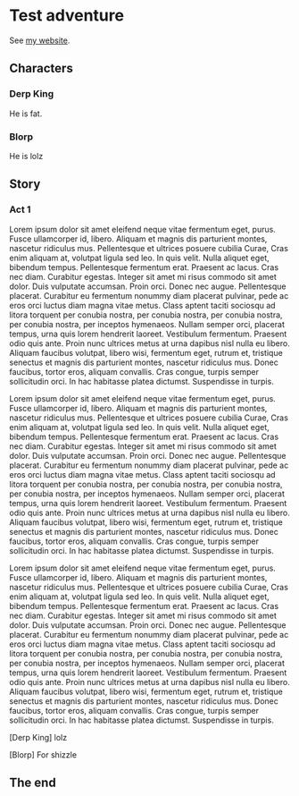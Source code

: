 # Test adventure


See [my website][].

[my website]: http://foo.bar.baz

## Characters

### Derp King

He is fat.

### Blorp

He is lolz

## Story

### Act 1

Lorem ipsum dolor sit amet eleifend neque vitae fermentum eget, purus. Fusce ullamcorper id, libero. Aliquam et magnis dis parturient montes, nascetur ridiculus mus. Pellentesque et ultrices posuere cubilia Curae, Cras enim aliquam at, volutpat ligula sed leo. In quis velit. Nulla aliquet eget, bibendum tempus. Pellentesque fermentum erat. Praesent ac lacus. Cras nec diam. Curabitur egestas. Integer sit amet mi risus commodo sit amet dolor. Duis vulputate accumsan. Proin orci. Donec nec augue. Pellentesque placerat. Curabitur eu fermentum nonummy diam placerat pulvinar, pede ac eros orci luctus diam magna vitae metus. Class aptent taciti sociosqu ad litora torquent per conubia nostra, per conubia nostra, per conubia nostra, per conubia nostra, per inceptos hymenaeos. Nullam semper orci, placerat tempus, urna quis lorem hendrerit laoreet. Vestibulum fermentum. Praesent odio quis ante. Proin nunc ultrices metus at urna dapibus nisl nulla eu libero. Aliquam faucibus volutpat, libero wisi, fermentum eget, rutrum et, tristique senectus et magnis dis parturient montes, nascetur ridiculus mus. Donec faucibus, tortor eros, aliquam convallis. Cras congue, turpis semper sollicitudin orci. In hac habitasse platea dictumst. Suspendisse in turpis.

Lorem ipsum dolor sit amet eleifend neque vitae fermentum eget, purus. Fusce ullamcorper id, libero. Aliquam et magnis dis parturient montes, nascetur ridiculus mus. Pellentesque et ultrices posuere cubilia Curae, Cras enim aliquam at, volutpat ligula sed leo. In quis velit. Nulla aliquet eget, bibendum tempus. Pellentesque fermentum erat. Praesent ac lacus. Cras nec diam. Curabitur egestas. Integer sit amet mi risus commodo sit amet dolor. Duis vulputate accumsan. Proin orci. Donec nec augue. Pellentesque placerat. Curabitur eu fermentum nonummy diam placerat pulvinar, pede ac eros orci luctus diam magna vitae metus. Class aptent taciti sociosqu ad litora torquent per conubia nostra, per conubia nostra, per conubia nostra, per conubia nostra, per inceptos hymenaeos. Nullam semper orci, placerat tempus, urna quis lorem hendrerit laoreet. Vestibulum fermentum. Praesent odio quis ante. Proin nunc ultrices metus at urna dapibus nisl nulla eu libero. Aliquam faucibus volutpat, libero wisi, fermentum eget, rutrum et, tristique senectus et magnis dis parturient montes, nascetur ridiculus mus. Donec faucibus, tortor eros, aliquam convallis. Cras congue, turpis semper sollicitudin orci. In hac habitasse platea dictumst. Suspendisse in turpis.

Lorem ipsum dolor sit amet eleifend neque vitae fermentum eget, purus. Fusce ullamcorper id, libero. Aliquam et magnis dis parturient montes, nascetur ridiculus mus. Pellentesque et ultrices posuere cubilia Curae, Cras enim aliquam at, volutpat ligula sed leo. In quis velit. Nulla aliquet eget, bibendum tempus. Pellentesque fermentum erat. Praesent ac lacus. Cras nec diam. Curabitur egestas. Integer sit amet mi risus commodo sit amet dolor. Duis vulputate accumsan. Proin orci. Donec nec augue. Pellentesque placerat. Curabitur eu fermentum nonummy diam placerat pulvinar, pede ac eros orci luctus diam magna vitae metus. Class aptent taciti sociosqu ad litora torquent per conubia nostra, per conubia nostra, per conubia nostra, per conubia nostra, per inceptos hymenaeos. Nullam semper orci, placerat tempus, urna quis lorem hendrerit laoreet. Vestibulum fermentum. Praesent odio quis ante. Proin nunc ultrices metus at urna dapibus nisl nulla eu libero. Aliquam faucibus volutpat, libero wisi, fermentum eget, rutrum et, tristique senectus et magnis dis parturient montes, nascetur ridiculus mus. Donec faucibus, tortor eros, aliquam convallis. Cras congue, turpis semper sollicitudin orci. In hac habitasse platea dictumst. Suspendisse in turpis.

[Derp King] lolz

[Blorp] For shizzle

## The end

